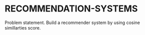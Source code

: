 # RECOMMENDATION-SYSTEMS
Problem statement.  Build a recommender system by using cosine simillarties score.
